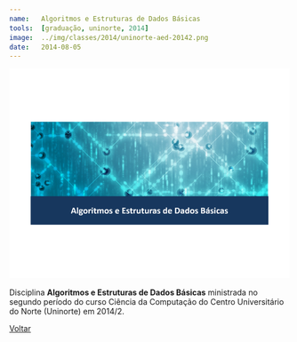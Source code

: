 ```yaml
---
name:  	Algoritmos e Estruturas de Dados Básicas
tools: 	[graduação, uninorte, 2014]
image: 	../img/classes/2014/uninorte-aed-20142.png
date: 	2014-08-05
---
```


![](../img/classes/2014/uninorte-aed-20142.png)

Disciplina **Algoritmos e Estruturas de Dados Básicas** ministrada no segundo período  do curso Ciência da Computação do Centro Universitário do Norte (Uninorte) em 2014/2.

<p class="text-center">
	<a class="btn btn-outline-primary mt-1" href="{{ site.baseurl }}/classes/">Voltar</a>
</p>
